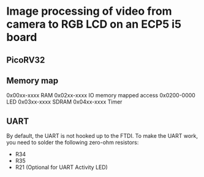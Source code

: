 # Image processing of video from camera to RGB LCD on an ECP5 i5 board


## PicoRV32

## Memory map
0x00xx-xxxx     RAM
0x02xx-xxxx     IO memory mapped access
    0x0200-0000     LED
0x03xx-xxxx     SDRAM
0x04xx-xxxx     Timer





## UART

By default, the UART is not hooked up to the FTDI.
To make the UART work, you need to solder the following zero-ohm resistors:

* R34
* R35
* R21 (Optional for UART Activity LED)

